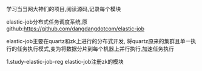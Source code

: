 
学习当当网大神们的项目,阅读源码,记录每个模块

elastic-job分布式任务调度系统,原github:https://github.com/dangdangdotcom/elastic-job

elastic-job主要在quartz和zk上进行的分布式开发,
    将quartz原来的集群且单一执行的任务执行模式,变为将数据分片到每个机器上并行执行,加速任务执行

1.study-elastic-job-reg
    elastic-job注册zk的模块